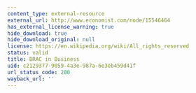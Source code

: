 ```yaml
---
content_type: external-resource
external_url: http://www.economist.com/node/15546464
has_external_license_warning: true
hide_download: true
hide_download_original: null
license: https://en.wikipedia.org/wiki/All_rights_reserved
status: valid
title: BRAC in Business
uid: c2129377-9059-4a3e-987a-6e3eb459d41f
url_status_code: 200
wayback_url: ''
---
```


